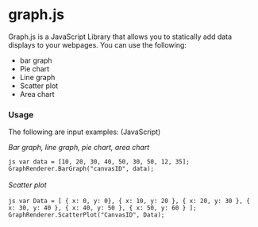 # graph.js


Graph.js is a JavaScript Library that allows you to statically add data displays to your webpages. You can use the following:
  - bar graph
  - Pie chart
  - Line graph
  - Scatter plot
  - Area chart


### Usage
The following are input examples: (JavaScript)</p>
    <i>Bar graph, line graph, pie chart, area chart</i>

  `js
  var data = [10, 20, 30, 40, 50, 30, 50, 12, 35];
    GraphRenderer.BarGraph("canvasID", data);
   `
    <br>
    <br>
    <i>Scatter plot</i>
    <br>
    <br>
    ```js
      var Data = [
      { x: 0, y: 0},
      { x: 10, y: 20 },
      { x: 20, y: 30 },
      { x: 30, y: 40 },
      { x: 40, y: 50 },
      { x: 50, y: 60 }
    ];
    GraphRenderer.ScatterPlot("CanvasID", Data);
    ```
